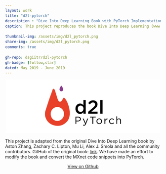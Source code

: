 ```yaml
---
layout: work
title: "d2l-pytorch"
description : "Dive Into Deep Learning Book with PyTorch Implementation"
caption: This project reproduces the book Dive Into Deep Learning (www.d2l.ai), adapting the code from MXNet into PyTorch.

thumbnail-img: /assets/img/d2l_pytorch.png
share-img: /assets/img/d2l_pytorch.png
comments: true

gh-repo: dsgiitr/d2l-pytorch
gh-badge: [follow,star]
dated: May 2019 - June 2019
---
```


<center>
<img src="/assets/img/work/d2l_pytorch.png" width="500">
</center>

This project is adapted from the original Dive Into Deep Learning book by Aston Zhang, Zachary C. Lipton, Mu Li, Alex J. Smola and all the community contributors. GitHub of the original book: [link](https://github.com/d2l-ai/d2l-en). We have made an effort to modify the book and convert the MXnet code snippets into PyTorch.



<center>
<a class="btn-github" href="https://github.com/dsgiitr/d2l-pytorch" >
  View on Github
</a>
</center>